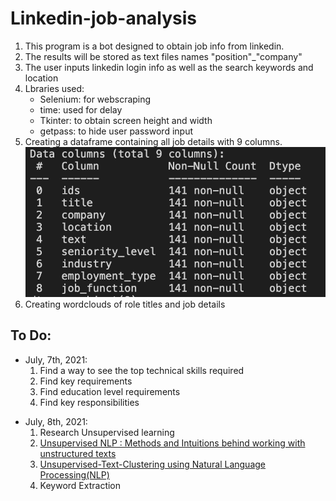 # Linkedin-job-analysis

<ol>
  <li>This program is a bot designed to obtain job info from linkedin.</li>
  <li>The results will be stored as text files names "position"_"company"</li>
  <li>The user inputs linkedin login info as well as the search keywords and location</li>
  <li>Lbraries used:
    <ul>
      <li>Selenium: for webscraping</li>
      <li>time: used for delay</li>
      <li>Tkinter: to obtain screen height and width</li>
      <li>getpass: to hide user password input</li>
    </ul>
    
  </li>
  <li>Creating a dataframe containing all job details with 9 columns.
  <img src="./graphs/job_df_info.png"></img>
  </li>
  <li>Creating wordclouds of role titles and job details</li>
</ol>
 
## To Do:
<ul>
  <li>July, 7th, 2021: 
    <ol>
      <li>Find a way to see the top technical skills required</li>
      <li>Find key requirements</li>
      <li>Find education level requirements</li>
      <li>Find key responsibilities</li>
    </ol>
  </li>

</ul>

<ul>
  <li>July, 8th, 2021:
  <ol>
    <li>Research Unsupervised learning </li>
    <li><a href=https://towardsdatascience.com/unsupervised-nlp-methods-and-intuitions-behind-working-with-unstructured-texts-b84aa4d286da">Unsupervised NLP : Methods and Intuitions behind working with unstructured texts</a></li>
    <li><a href="https://medium.com/@rohithramesh1991/unsupervised-text-clustering-using-natural-language-processing-nlp-1a8bc18b048d">Unsupervised-Text-Clustering using Natural Language Processing(NLP)</a></li>
    <li>Keyword Extraction</li>
  </ol>
  
  </li> 
